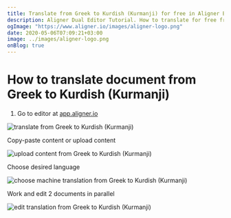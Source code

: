 ```yaml
---
title: Translate from Greek to Kurdish (Kurmanji) for free in Aligner Editor
description: Aligner Dual Editor Tutorial. How to translate for free from Greek to Kurdish (Kurmanji). Aligner is multilingual document management platform. 
ogImage: "https://www.aligner.io/images/aligner-logo.png"
date: 2020-05-06T07:09:21+03:00
image: ../images/aligner-logo.png
onBlog: true
---
```


# How to translate document from Greek to Kurdish (Kurmanji)

1. Go to editor at [app.aligner.io](https://app.aligner.io "Aligner App web page")

![translate from Greek to Kurdish (Kurmanji)](../aligner-blank-editor.png "translate from Greek to Kurdish (Kurmanji)")

Copy-paste content or upload content

![upload content from Greek to Kurdish (Kurmanji)](../aligner-uploaded-document.png "upload content from Greek to Kurdish (Kurmanji)")

Choose desired language

![choose machine translation from Greek to Kurdish (Kurmanji)](../aligner-language-dropdown.png "choose machine translation from Greek to Kurdish (Kurmanji)")

Work and edit 2 documents in parallel

![edit translation from Greek to Kurdish (Kurmanji)](../aligner-double-sitded-editor.png "edit translation from Greek to Kurdish (Kurmanji)")

